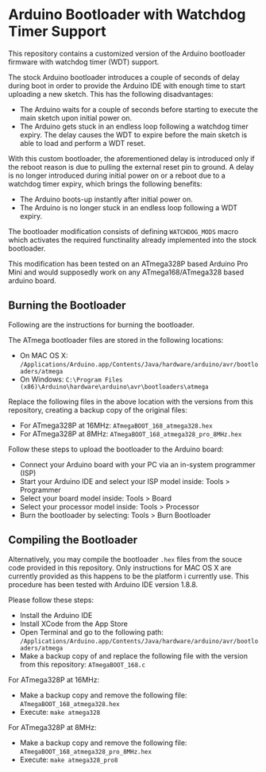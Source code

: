 # Arduino Bootloader with Watchdog Timer Support

This repository contains a customized version of the Arduino bootloader firmware with watchdog timer (WDT) support.

The stock Arduino bootloader introduces a couple of seconds of delay during boot in order to provide the Arduino IDE 
with enough time to start uploading a new sketch. This has the following disadvantages:

* The Arduino waits for a couple of seconds before starting to execute the main sketch upon initial power on.
* The Arduino gets stuck in an endless loop following a watchdog timer expiry. The delay causes the WDT to expire before
the main sketch is able to load and perform a WDT reset.

With this custom bootloader, the aforementioned delay is introduced only if the reboot reason is due to pulling the external
reset pin to ground. A delay is no longer introduced during initial power on or a reboot due to a watchdog timer expiry, which
brings the following benefits:

* The Arduino boots-up instantly after initial power on.
* The Arduino is no longer stuck in an endless loop following a WDT expiry.

The bootloader modification consists of defining `WATCHDOG_MODS` macro which activates the required functinality already implemented
into the stock bootloader.

This modification has been tested on an ATmega328P based Arduino Pro Mini and would supposedly work on any ATmega168/ATmega328 
based arduino board.

## Burning the Bootloader

Following are the instructions for burning the bootloader.

The ATmega bootloader files are stored in the following locations:
* On MAC OS X: `/Applications/Arduino.app/Contents/Java/hardware/arduino/avr/bootloaders/atmega`
* On Windows: `C:\Program Files (x86)\Arduino\hardware\arduino\avr\bootloaders\atmega`

Replace the following files in the above location with the versions from this repository, creating a backup copy of the original files:
* For ATmega328P at 16MHz: `ATmegaBOOT_168_atmega328.hex`
* For ATmega328P at 8MHz: `ATmegaBOOT_168_atmega328_pro_8MHz.hex`

Follow these steps to upload the bootloader to the Arduino board:
* Connect your Arduino board with your PC via an in-system programmer (ISP) 
* Start your Arduino IDE and select your ISP model inside: Tools > Programmer
* Select your board model inside: Tools > Board
* Select your processor model inside: Tools > Processor
* Burn the bootloader by selecting: Tools > Burn Bootloader

## Compiling the Bootloader

Alternatively, you may compile the bootloader `.hex` files from the souce code provided in this repository. Only instructions for MAC OS X are currently provided as this happens to be the platform i currently use. This procedure has been tested with Arduino IDE version 1.8.8.

Please follow these steps:
* Install the Arduino IDE
* Install XCode from the App Store
* Open Terminal and go to the following path: `/Applications/Arduino.app/Contents/Java/hardware/arduino/avr/bootloaders/atmega`
* Make a backup copy of and replace the following file with the version from this repository: `ATmegaBOOT_168.c`

For ATmega328P at 16MHz:
* Make a backup copy and remove the following file: `ATmegaBOOT_168_atmega328.hex`
* Execute: `make atmega328`

For ATmega328P at 8MHz:
* Make a backup copy and remove the following file: `ATmegaBOOT_168_atmega328_pro_8MHz.hex`
* Execute: `make atmega328_pro8` 

